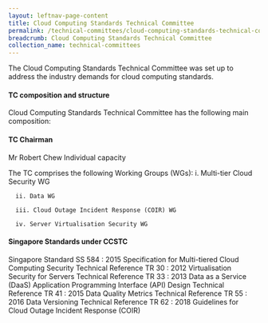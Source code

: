 ```yaml
---
layout: leftnav-page-content
title: Cloud Computing Standards Technical Committee
permalink: /technical-committees/cloud-computing-standards-technical-committee/
breadcrumb: Cloud Computing Standards Technical Committee
collection_name: technical-committees
---
```


The Cloud Computing Standards Technical Committee was set up to address the industry demands for cloud computing standards.

#### TC composition and structure
Cloud Computing Standards Technical Committee has the following main composition:

#### TC Chairman

Mr Robert Chew
Individual capacity

The TC comprises the following Working Groups (WGs):
      i. Multi-tier Cloud Security WG

      ii. Data WG

      iii. Cloud Outage Incident Response (COIR) WG

      iv. Server Virtualisation Security WG


#### Singapore Standards under CCSTC
Singapore Standard SS 584 : 2015	Specification for Multi-tiered Cloud Computing Security
Technical Reference TR 30 : 2012	Virtualisation Security for Servers
Technical Reference TR 33 : 2013	Data as a Service (DaaS) Application Programming Interface (API) Design
Technical Reference TR 41 : 2015	Data Quality Metrics
Technical Reference TR 55 : 2016	Data Versioning
Technical Reference TR 62 : 2018	Guidelines for Cloud Outage Incident Response (COIR)
